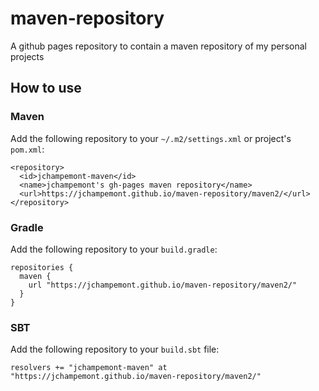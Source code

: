 # maven-repository
A github pages repository to contain a maven repository of my personal projects

## How to use
### Maven
Add the following repository to your `~/.m2/settings.xml` or project's `pom.xml`:

    <repository>
      <id>jchampemont-maven</id>
      <name>jchampemont's gh-pages maven repository</name>
      <url>https://jchampemont.github.io/maven-repository/maven2/</url>
    </repository>

### Gradle
Add the following repository to your `build.gradle`:

    repositories {
      maven {
        url "https://jchampemont.github.io/maven-repository/maven2/"
      }
    }

### SBT
Add the following repository to your `build.sbt` file:

    resolvers += "jchampemont-maven" at "https://jchampemont.github.io/maven-repository/maven2/"
